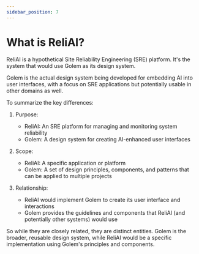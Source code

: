 ```yaml
---
sidebar_position: 7
---
```


# What is ReliAI?

ReliAI is a hypothetical Site Reliability Engineering (SRE) platform. It's the system that would use Golem as its design system.

Golem is the actual design system being developed for embedding AI into user interfaces, with a focus on SRE applications but potentially usable in other domains as well.

To summarize the key differences:

1. Purpose:
   - ReliAI: An SRE platform for managing and monitoring system reliability
   - Golem: A design system for creating AI-enhanced user interfaces

2. Scope:
   - ReliAI: A specific application or platform
   - Golem: A set of design principles, components, and patterns that can be applied to multiple projects

3. Relationship:
   - ReliAI would implement Golem to create its user interface and interactions
   - Golem provides the guidelines and components that ReliAI (and potentially other systems) would use

So while they are closely related, they are distinct entities. Golem is the broader, reusable design system, while ReliAI would be a specific implementation using Golem's principles and components.

